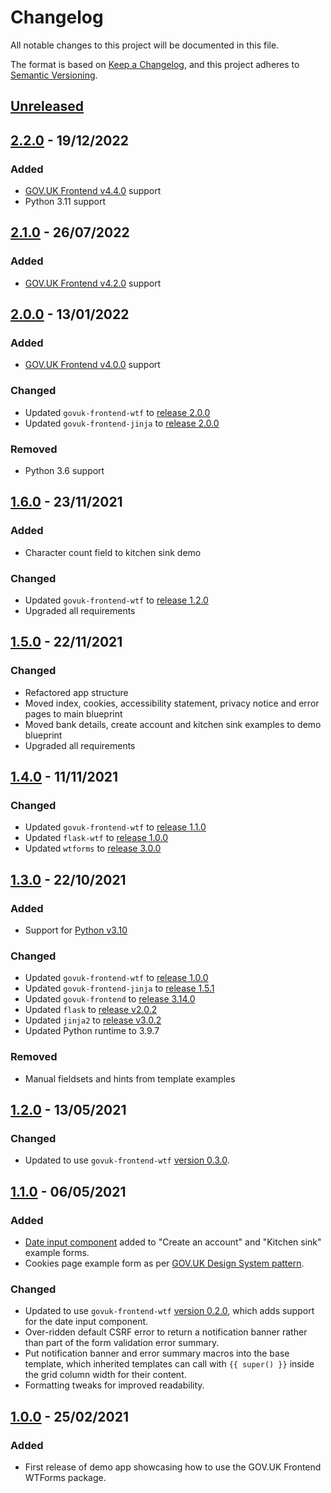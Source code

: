 # Changelog

All notable changes to this project will be documented in this file.

The format is based on [Keep a Changelog](https://keepachangelog.com/en/1.0.0/), and this project adheres to [Semantic Versioning](https://semver.org/spec/v2.0.0.html).

## [Unreleased](https://github.com/LandRegistry/govuk-frontend-wtf-demo/compare/2.2.0...main)

## [2.2.0](https://github.com/LandRegistry/govuk-frontend-wtf-demo/releases/tag/2.2.0) - 19/12/2022

### Added

- [GOV.UK Frontend v4.4.0](https://github.com/alphagov/govuk-frontend/releases/tag/v4.4.0) support
- Python 3.11 support

## [2.1.0](https://github.com/LandRegistry/govuk-frontend-wtf-demo/releases/tag/2.1.0) - 26/07/2022

### Added

- [GOV.UK Frontend v4.2.0](https://github.com/alphagov/govuk-frontend/releases/tag/v4.2.0) support

## [2.0.0](https://github.com/LandRegistry/govuk-frontend-wtf-demo/releases/tag/2.0.0) - 13/01/2022

### Added

- [GOV.UK Frontend v4.0.0](https://github.com/alphagov/govuk-frontend/releases/tag/v4.0.0) support

### Changed

- Updated `govuk-frontend-wtf` to [release 2.0.0](https://github.com/LandRegistry/govuk-frontend-wtf/releases/tag/2.0.0)
- Updated `govuk-frontend-jinja` to [release 2.0.0](https://github.com/LandRegistry/govuk-frontend-jinja/releases/tag/2.0.0)

### Removed

- Python 3.6 support

## [1.6.0](https://github.com/LandRegistry/govuk-frontend-wtf-demo/releases/tag/1.6.0) - 23/11/2021

### Added

- Character count field to kitchen sink demo

### Changed

- Updated `govuk-frontend-wtf` to [release 1.2.0](https://github.com/LandRegistry/govuk-frontend-wtf/releases/tag/1.2.0)
- Upgraded all requirements

## [1.5.0](https://github.com/LandRegistry/govuk-frontend-wtf-demo/releases/tag/1.5.0) - 22/11/2021

### Changed

- Refactored app structure
- Moved index, cookies, accessibility statement, privacy notice and error pages to main blueprint
- Moved bank details, create account and kitchen sink examples to demo blueprint
- Upgraded all requirements

## [1.4.0](https://github.com/LandRegistry/govuk-frontend-wtf-demo/releases/tag/1.4.0) - 11/11/2021

### Changed

- Updated `govuk-frontend-wtf` to [release 1.1.0](https://github.com/LandRegistry/govuk-frontend-wtf/releases/tag/1.1.0)
- Updated `flask-wtf` to [release 1.0.0](https://github.com/wtforms/flask-wtf/releases/tag/v1.0.0)
- Updated `wtforms` to [release 3.0.0](https://github.com/wtforms/wtforms/releases/tag/3.0.0)

## [1.3.0](https://github.com/LandRegistry/govuk-frontend-wtf-demo/releases/tag/1.3.0) - 22/10/2021

### Added

- Support for [Python v3.10](https://www.python.org/downloads/release/python-3100/)

### Changed

- Updated `govuk-frontend-wtf` to [release 1.0.0](https://github.com/LandRegistry/govuk-frontend-wtf/releases/tag/1.0.0)
- Updated `govuk-frontend-jinja` to [release 1.5.1](https://github.com/LandRegistry/govuk-frontend-jinja/releases/tag/1.5.1)
- Updated `govuk-frontend` to [release 3.14.0](https://github.com/alphagov/govuk-frontend/releases/tag/v3.14.0)
- Updated `flask` to [release v2.0.2](https://flask.palletsprojects.com/en/2.0.x/changes/)
- Updated `jinja2` to [release v3.0.2](https://jinja.palletsprojects.com/en/3.0.x/changes/)
- Updated Python runtime to 3.9.7

### Removed

- Manual fieldsets and hints from template examples

## [1.2.0](https://github.com/LandRegistry/govuk-frontend-wtf-demo/releases/tag/1.2.0) - 13/05/2021

### Changed

- Updated to use `govuk-frontend-wtf` [version 0.3.0](https://github.com/LandRegistry/govuk-frontend-wtf/releases/tag/0.3.0).

## [1.1.0](https://github.com/LandRegistry/govuk-frontend-wtf-demo/releases/tag/1.1.0) - 06/05/2021

### Added

- [Date input component](https://design-system.service.gov.uk/components/date-input/) added to "Create an account" and "Kitchen sink" example forms.
- Cookies page example form as per [GOV.UK Design System pattern](https://design-system.service.gov.uk/patterns/cookies-page/).

### Changed

- Updated to use `govuk-frontend-wtf` [version 0.2.0](https://github.com/LandRegistry/govuk-frontend-wtf/releases/tag/0.2.0), which adds support for the date input component.
- Over-ridden default CSRF error to return a notification banner rather than part of the form validation error summary.
- Put notification banner and error summary macros into the base template, which inherited templates can call with `{{ super() }}` inside the grid column width for their content.
- Formatting tweaks for improved readability.

## [1.0.0](https://github.com/LandRegistry/govuk-frontend-wtf-demo/releases/tag/1.0.0) - 25/02/2021

### Added

- First release of demo app showcasing how to use the GOV.UK Frontend WTForms package.
